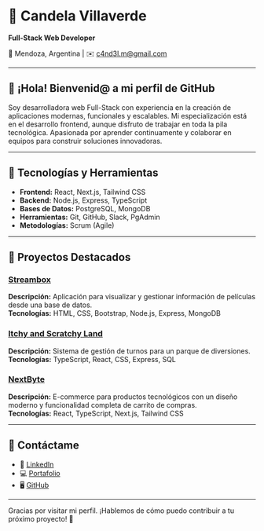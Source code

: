 # 👾 Candela Villaverde  
**Full-Stack Web Developer**  

📍 Mendoza, Argentina | ✉️ [c4nd3l.m@gmail.com](mailto:c4nd3l.m@gmail.com)  

---

## 👋 ¡Hola! Bienvenid@ a mi perfil de GitHub  

Soy desarrolladora web Full-Stack con experiencia en la creación de aplicaciones modernas, funcionales y escalables. Mi especialización está en el desarrollo frontend, aunque disfruto de trabajar en toda la pila tecnológica. Apasionada por aprender continuamente y colaborar en equipos para construir soluciones innovadoras.

---

## 🚀 Tecnologías y Herramientas  
- **Frontend:** React, Next.js, Tailwind CSS  
- **Backend:** Node.js, Express, TypeScript  
- **Bases de Datos:** PostgreSQL, MongoDB  
- **Herramientas:** Git, GitHub, Slack, PgAdmin  
- **Metodologías:** Scrum (Agile)  

---

## 📂 Proyectos Destacados  

### [Streambox](#)  
**Descripción:** Aplicación para visualizar y gestionar información de películas desde una base de datos.  
**Tecnologías:** HTML, CSS, Bootstrap, Node.js, Express, MongoDB  

### [Itchy and Scratchy Land](#)  
**Descripción:** Sistema de gestión de turnos para un parque de diversiones.  
**Tecnologías:** TypeScript, React, CSS, Express, SQL  

### [NextByte](#)  
**Descripción:** E-commerce para productos tecnológicos con un diseño moderno y funcionalidad completa de carrito de compras.  
**Tecnologías:** React, TypeScript, Next.js, Tailwind CSS  

---

## 🌟 Contáctame  
- 💼 [LinkedIn](https://www.linkedin.com/in/candela-villaverde-0a9027318/)  
- 💻 [Portafolio](#)  
- 🖥️ [GitHub](https://github.com/C4nd3l-m)  

---

Gracias por visitar mi perfil. ¡Hablemos de cómo puedo contribuir a tu próximo proyecto! 🚀
